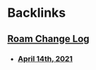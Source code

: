 
# Backlinks
## [Roam Change Log](<Roam Change Log.md>)
- ### [April 14th, 2021](<April 14th, 2021.md>)

